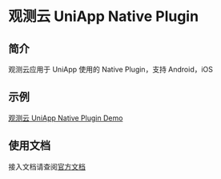 # 观测云 UniApp Native Plugin

## 简介
观测云应用于 UniApp 使用的 Native Plugin，支持 Android，iOS

## 示例
 [观测云 UniApp Native Plugin Demo](https://github.com/GuanceCloud/datakit-uniapp-native-plugin/tree/develop/Hbuilder_Example)   

## 使用文档

接入文档请查阅[官方文档](https://docs.guance.com/real-user-monitoring/uni-app/app-access/)
